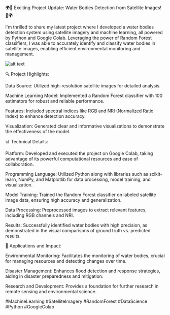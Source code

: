 🌍🚀 Exciting Project Update: Water Bodies Detection from Satellite Images! 🚀🌍

I'm thrilled to share my latest project where I developed a water bodies detection system using satellite imagery and machine learning, all powered by Python and Google Colab. Leveraging the power of Random Forest classifiers, I was able to accurately identify and classify water bodies in satellite images, enabling efficient environmental monitoring and management.

 ![alt text](http://url/to/img.png](https://github.com/Saratha84/WaterBodies_Detecting_ML/blob/main/project_pic1.png)) 


🔍 Project Highlights:

Data Source: Utilized high-resolution satellite images for detailed analysis.

Machine Learning Model: Implemented a Random Forest classifier with 100 estimators for robust and reliable performance.

Features: Included spectral indices like RGB and NRI (Normalized Ratio Index) to enhance detection accuracy.

Visualization: Generated clear and informative visualizations to demonstrate the effectiveness of the model.

📊 Technical Details:

Platform: Developed and executed the project on Google Colab, taking advantage of its powerful computational resources and ease of collaboration.

Programming Language: Utilized Python along with libraries such as scikit-learn, NumPy, and Matplotlib for data processing, model training, and visualization.

Model Training: Trained the Random Forest classifier on labeled satellite image data, ensuring high accuracy and generalization.

Data Processing: Preprocessed images to extract relevant features, including RGB channels and NRI.

Results: Successfully identified water bodies with high precision, as demonstrated in the visual comparisons of ground truth vs. predicted results.

🌟 Applications and Impact:

Environmental Monitoring: Facilitates the monitoring of water bodies, crucial for managing resources and detecting changes over time.

Disaster Management: Enhances flood detection and response strategies, aiding in disaster preparedness and mitigation.

Research and Development: Provides a foundation for further research in remote sensing and environmental science.

#MachineLearning #SatelliteImagery #RandomForest #DataScience #Python #GoogleColab
